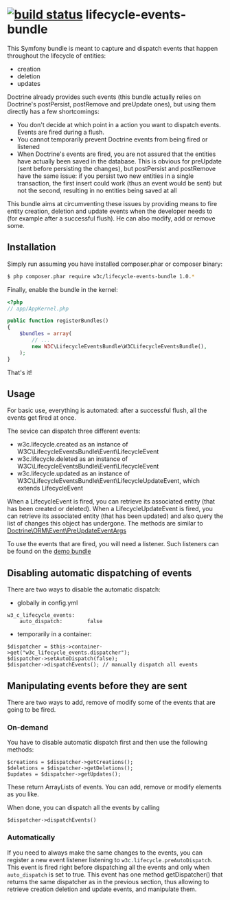 [![build status](https://gitlab.w3.org/symfony-bundles/w3clifecycleeventsbundle/badges/master/build.svg)](https://gitlab.w3.org/symfony-bundles/w3clifecycleeventsbundle/commits/master)
lifecycle-events-bundle
=======================

This Symfony bundle is meant to capture and dispatch events that happen throughout the lifecycle of entities:
- creation
- deletion
- updates

Doctrine already provides such events (this bundle actually relies on Doctrine's postPersist, postRemove and preUpdate ones), but using them directly has a few shortcomings:
- You don't decide at which point in a action you want to dispatch events. Events are fired during a flush.
- You cannot temporarily prevent Doctrine events from being fired or listened
- When Doctrine's events are fired, you are not assured that the entities have actually been saved in the database. This is obvious for preUpdate (sent before persisting the changes), but postPersist and postRemove have the same issue: if you persist two new entities in a single transaction, the first insert could work (thus an event would be sent) but not the second, resulting in no entities being saved at all

This bundle aims at circumventing these issues by providing means to fire entity creation, deletion and update events when the developer needs to (for example after a successful flush). He can also modify, add or remove some.

Installation
------------

Simply run assuming you have installed composer.phar or composer binary:

``` bash
$ php composer.phar require w3c/lifecycle-events-bundle 1.0.*
```

Finally, enable the bundle in the kernel:

``` php
<?php
// app/AppKernel.php

public function registerBundles()
{
    $bundles = array(
        // ...
        new W3C\LifecycleEventsBundle\W3CLifecycleEventsBundle(),
    );
}
```
That's it!

Usage
-----

For basic use, everything is automated: after a successful flush, all the events get fired at once.

The sevice can dispatch three different events:
- w3c.lifecycle.created as an instance of W3C\LifecycleEventsBundle\Event\LifecycleEvent
- w3c.lifecycle.deleted as an instance of W3C\LifecycleEventsBundle\Event\LifecycleEvent
- w3c.lifecycle.updated as an instance of W3C\LifecycleEventsBundle\Event\LifecycleUpdateEvent, which extends LifecycleEvent

When a LifecycleEvent is fired, you can retrieve its associated entity (that has been created or deleted).
When a LifecycleUpdateEvent is fired, you can retrieve its associated entity (that has been updated) and also query the list of changes this object has undergone. The methods are similar to [Doctrine\ORM\Event\PreUpdateEventArgs](http://www.doctrine-project.org/api/orm/2.3/class-Doctrine.ORM.Event.PreUpdateEventArgs.html "Doctrine API for PreUpdateEventsArgs")

To use the events that are fired, you will need a listener. Such listeners can be found on the [demo bundle](https://github.com/w3c/lifecycle-events-demo-bundle)

Disabling automatic dispatching of events
-----------------------------------------

There are two ways to disable the automatic dispatch:
- globally in config.yml
```
w3_c_lifecycle_events:
    auto_dispatch:        false
```
- temporarily in a container:
```
$dispatcher = $this->container->get("w3c_lifecycle_events.dispatcher");
$dispatcher->setAutoDispatch(false);
$dispatcher->dispatchEvents(); // manually dispatch all events
```

Manipulating events before they are sent
----------------------------------------

There are two ways to add, remove of modify some of the events that are going to be fired.

### On-demand

You have to disable automatic dispatch first and then use the following methods:
```
$creations = $dispatcher->getCreations();
$deletions = $dispatcher->getDeletions();
$updates = $dispatcher->getUpdates();
```
These return ArrayLists of events. You can add, remove or modify elements as you like.

When done, you can dispatch all the events by calling
 ```
 $dispatcher->dispatchEvents()
 ```

### Automatically

If you need to always make the same changes to the events, you can register a new event listener listening to
```w3c.lifecycle.preAutoDispatch```. This event is fired right before dispatching all the events and only when
```auto_dispatch``` is set to true.
This event has one method getDispatcher() that returns the same dispatcher as in the previous section, thus allowing
to retrieve creation deletion and update events, and manipulate them.